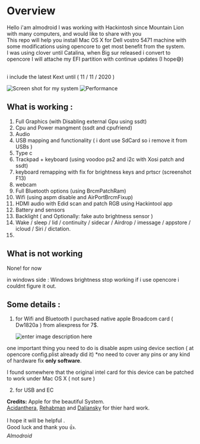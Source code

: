 ﻿# Overview
Hello i'am almodroid I was working with Hackintosh since Mountain Lion with many computers, and would like to share with you\
This repo will help you install Mac OS X for Dell vostro 5471 machine with some modifications using opencore to get most benefit from the system.\
I was using clover until Catalina, when Big sur released i convert to opencore I will attache my EFI partition with continue updates (I hope😅)  

\
i include the latest Kext until ( 11 / 11 / 2020 )

![Screen shot for my system](https://raw.githubusercontent.com/almodroid/Dell-vostro-5471-hackintosh/main/Screenshot2.png)
![Performance](https://raw.githubusercontent.com/almodroid/Dell-vostro-5471-hackintosh/main/Screenshot1.png)
## What is working :
 1. Full Graphics (with Disabling external Gpu using ssdt)
 2. Cpu and Power mangment (ssdt and cpufriend)
 3. Audio
 4. USB mapping and functionality ( i dont use SdCard so i remove it from USBs )
 5. Type c
 6. Trackpad + keyboard (using voodoo ps2 and i2c with Xosi patch and ssdt) 
 7. keyboard remapping with fix for brightness keys and prtscr (screenshot F13)
 8. webcam 
 9. Full Bluetooth options (using BrcmPatchRam) 
 10. Wifi (using aspm disable and AirPortBrcmFixup)
 11. HDMI audio with Edid scan and patch RGB using Hackintool app
 12. Battery and sensors
 13. Backlight ( and Optionally: fake auto brightness sensor )
 14. Wake / sleep / lid / continuity / sidecar / Airdrop / imessage / appstore / icloud / Siri / dictation.
 15. 

## What is not working 
None! for now 

in windows side :
Windows brightness stop working if i use opencore i couldnt figure it out. 

## Some details :

1. for Wifi and Bluetooth I purchased native apple Broadcom card ( Dw1820a )
from aliexpress for 7$.
   
   ![enter image description here](https://osxlatitude.com/uploads/monthly_2019_05/DW1820A_CN-08PKF4.jpg.2f57e855741f3797816a71423155cbde.jpg)
 
 one important thing you need to do is disable aspm using device section ( at opencore config.plist already did it)
 *no need to cover any pins or any kind of hardware fix **only software**.

I found somewhere that the original intel card for this device can be patched to work under Mac OS X ( not sure )

2. for USB and EC
 
**Credits:** 
Apple for the beautiful System.\
[Acidanthera](https://github.com/acidanthera), [Rehabman](https://github.com/RehabMan) and [Daliansky](https://github.com/daliansky) for thier hard work.\
\
I hope it will be helpful .\
Good luck and thank you 👍.\
*Almodroid*
